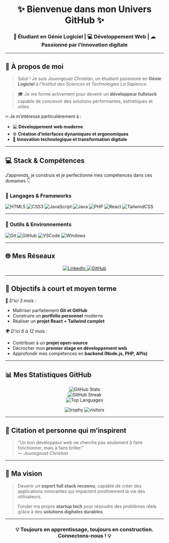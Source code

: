<div align="center">
  <h1>✨ Bienvenue dans mon Univers GitHub ✨</h1>
  <h3>🚀 Étudiant en Génie Logiciel | 💻 Développement Web | ☁ Passionné par l’innovation digitale</h3>
</div>

---

## 🌟 À propos de moi

> Salut ! Je suis *Jouongouet Christian*, un étudiant passionné en **Génie Logiciel** à *l’Institut des Sciences et Technologies La Sapience*.

> 🎓 Je me forme activement pour devenir un **développeur fullstack** capable de concevoir des solutions performantes, esthétiques et utiles.

🔥 Je m’intéresse particulièrement à :
- 💻 **Développement web moderne**
- ⚙️ **Création d’interfaces dynamiques et ergonomiques**
- 🚀 **Innovation technologique et transformation digitale**

---

## 💻 Stack & Compétences

J’apprends, je construis et je perfectionne mes compétences dans ces domaines 👇

### 🔹 Langages & Frameworks

![HTML5](https://img.shields.io/badge/html5-%23E34F26.svg?style=for-the-badge&logo=html5&logoColor=white)
![CSS3](https://img.shields.io/badge/css3-%231572B6.svg?style=for-the-badge&logo=css3&logoColor=white)
![JavaScript](https://img.shields.io/badge/javascript-%23323330.svg?style=for-the-badge&logo=javascript&logoColor=%23F7DF1E)
![Java](https://img.shields.io/badge/java-%23ED8B00.svg?style=for-the-badge&logo=openjdk&logoColor=white)
![PHP](https://img.shields.io/badge/php-%23777BB4.svg?style=for-the-badge&logo=php&logoColor=white)
![React](https://img.shields.io/badge/react-%2320232a.svg?style=for-the-badge&logo=react&logoColor=%2361DAFB)
![TailwindCSS](https://img.shields.io/badge/tailwindcss-%2338B2AC.svg?style=for-the-badge&logo=tailwind-css&logoColor=white)

---

### 🔹 Outils & Environnements

![Git](https://img.shields.io/badge/git-%23F05033.svg?style=for-the-badge&logo=git&logoColor=white)
![GitHub](https://img.shields.io/badge/github-%23121011.svg?style=for-the-badge&logo=github&logoColor=white)
![VSCode](https://img.shields.io/badge/vscode-%23007ACC.svg?style=for-the-badge&logo=visualstudiocode&logoColor=white)
![Windows](https://img.shields.io/badge/windows-%230078D6.svg?style=for-the-badge&logo=windows&logoColor=white)

---

## 🌐 Mes Réseaux

<p align="center">
  <a href="https://www.linkedin.com/in/christian-takam-1498a4363?utm_source=share&utm_campaign=share_via&utm_content=profile&utm_medium=android_app" target="_blank">
    <img src="https://img.shields.io/badge/LinkedIn-%230077B5.svg?logo=linkedin&logoColor=white" alt="LinkedIn"/>
  </a>
  <a href="https://github.com/jouongouet" target="_blank">
    <img src="https://img.shields.io/badge/GitHub-%23121011.svg?logo=github&logoColor=white" alt="GitHub"/>
  </a>
</p>

---

## 🚀 Objectifs à court et moyen terme

🎯 *D’ici 3 mois :*
- Maîtriser parfaitement **Git et GitHub**
- Construire un **portfolio personnel** moderne
- Réaliser un **projet React + Tailwind complet**

🌍 *D’ici 6 à 12 mois :*
- Contribuer à un **projet open-source**
- Décrocher mon **premier stage en développement web**
- Approfondir mes compétences en **backend (Node.js, PHP, APIs)**

---

## 📊 Mes Statistiques GitHub

<div align="center">

  <img src="https://github-readme-stats.vercel.app/api?username=jouongouet&theme=radical&show_icons=true" alt="GitHub Stats"/>
  <br/>
  <img src="https://streak-stats.demolab.com?user=jouongouet&theme=radical&hide_border=false" alt="GitHub Streak"/>
  <br/>
  <img src="https://github-readme-stats.vercel.app/api/top-langs/?username=jouongouet&layout=compact&theme=radical" alt="Top Languages"/>

  ![trophy](https://github-profile-trophy.vercel.app/?username=jouongouet&theme=radical&no-frame=true&no-bg=true&margin-w=15)
  ![visitors](https://visitor-badge.laobi.icu/badge?page_id=jouongouet.jouongouet)

</div>

---

## 💬 Citation et personne qui m’inspirent

> "Un bon développeur web ne cherche pas seulement à faire fonctionner, mais à faire briller."  
> — *Jouongouet Christian*

---

## 🎯 Ma vision

> Devenir un **expert full stack reconnu**, capable de créer des applications innovantes qui impactent positivement la vie des utilisateurs.  
>  
> Fonder ma propre **startup tech** pour résoudre des problèmes réels grâce à des **solutions digitales durables**.

---

<div align="center">
  <h3>💡 Toujours en apprentissage, toujours en construction. Connectons-nous ! 💡</h3>
</div>

